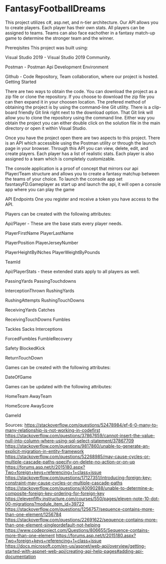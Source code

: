 # FantasyFootballDreams
This project utilizes c#, asp.net, and n-tier architecture. Our API allows you to create players. Each player has their own stats. All players can be assigned to teams. Teams can also face eachother in a fantasy match-up game to determine the stronger team and the winner.

Prereqisites
This project was built using:

Visual Studio 2019 - Visual Studio 2019 Community.

Postman - Postman Api Development Environment

Github - Code Repository, Team collaboration, where our project is hosted.
Getting Started

There are two ways to obtain the code. You can download the project as a zip file or clone the repository. If you choose to download the zip file you can then expand it in your choosen location. The prefered method of obtaining the project is by using the command-line Git utility. There is a clip-board friendly Git link right next to the download option. That Git link will allow you to clone the repository using the command line. Either way you obtain the project you can either double click on the solution file in the main directory or open it within Visual Studio.

Once you have the project open there are two aspects to this project. There is an API which accessible using the Postman utility or through the launch page in your browser. Through this API you can view, delete, edit, and create players. Each player has a list of realistic stats. Each player is also assigned to a team which is completely customizable.

The console application is a proof of concept that mirrors our api Player/Team structure and allows you to create a fantasy matchup between the teams of your choice. To launch the cconsole app set fasntasyFD.Gameplayer as start up and launch the api, it will open a console app where you can play the game

API Endpoints
One you register and receive a token you have access to the API.

Players can be created with the following attributes:

Api/Player - These are the base stats every player needs.

PlayerFirstName PlayerLastName 

PlayerPosition PlayerJerseyNumber

PlayerHeightByINches PlayerWeightByPounds  

TeamId

Api/PlayerStats - these extended stats apply to all players as well.

PassingYards PassingTouchdowns 

InterceptionThrown RushingYards

RushingAttempts RushingTouchDowns 

ReceivingYards Catches

ReceivingTouchDowns Fumbles 

Tackles Sacks Interceptions

ForcedFumbles FumbleRecovery 

Safety BlockedKick

ReturnTouchDown

Games can be created with the following attributes:

DateOfGame

Games can be updated with the following attributes:

HomeTeam AwayTeam

HomeScore AwayScore

GameId

Sources:
https://stackoverflow.com/questions/52478984/ef-6-0-many-to-many-relationship-is-not-working-in-codefirst
https://stackoverflow.com/questions/37867659/cannot-insert-the-value-null-into-column-where-using-sql-select-statement/37867709
https://stackoverflow.com/questions/9817860/unable-to-generate-an-explicit-migration-in-entity-framework
https://stackoverflow.com/questions/52268985/may-cause-cycles-or-multiple-cascade-paths-specify-on-delete-no-action-or-on-up
https://forums.asp.net/t/2015180.aspx?Two+foreign+keys+referencing+1+class+issue
https://stackoverflow.com/questions/17127351/introducing-foreign-key-constraint-may-cause-cycles-or-multiple-cascade-paths
https://stackoverflow.com/questions/40090288/unable-to-determine-a-composite-foreign-key-ordering-for-foreign-key
https://elevenfifty.instructure.com/courses/550/pages/eleven-note-10-dot-00-migrations?module_item_id=39722
https://stackoverflow.com/questions/1256757/sequence-contains-more-than-one-element/1256784
https://stackoverflow.com/questions/22691622/sequence-contains-more-than-one-element-singleordefault-not-helping
https://www.codeproject.com/Questions/806655/Sequence-contains-more-than-one-element
https://forums.asp.net/t/2015180.aspx?Two+foreign+keys+referencing+1+class+issue
https://docs.microsoft.com/en-us/aspnet/web-api/overview/getting-started-with-aspnet-web-api/creating-api-help-pages#adding-api-documentation
